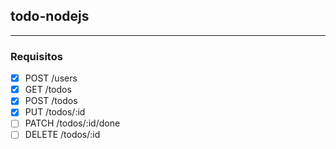 ## todo-nodejs

---

### Requisitos

- [x] POST /users
- [x] GET /todos
- [x] POST /todos
- [x] PUT /todos/:id
- [ ] PATCH /todos/:id/done
- [ ] DELETE /todos/:id